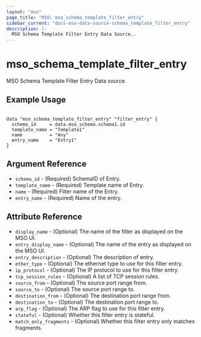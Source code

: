 ```yaml
---
layout: "mso"
page_title: "MSO: mso_schema_template_filter_entry"
sidebar_current: "docs-mso-data-source-schema_template_filter_entry"
description: |-
  MSO Schema Template Filter Entry Data Source..
---
```


# mso_schema_template_filter_entry #

MSO Schema Template Filter Entry Data source.

## Example Usage ##

```hcl

data "mso_schema_template_filter_entry" "filter_entry" {
  schema_id     = data.mso_schema.schema1.id
  template_name = "Template1"
  name          = "Any"
  entry_name    = "Entry1"
}

```

## Argument Reference ##

* `schema_id` - (Required) SchemaID of Entry.
* `template_name` - (Required) Template name of Entry.
* `name` - (Required) Filter name of the Entry.
* `entry_name` - (Required) Name of the entry.



## Attribute Reference ##
* `display_name` - (Optional) The name of the filter as displayed on the MSO UI.
* `entry_display_name` - (Optional) The name of the entry as displayed on the MSO UI.
* `entry_description` - (Optional) The description of entry.
* `ether_type` - (Optional) The ethernet type to use for this filter entry.
* `ip_protocol` - (Optional) The IP protocol to use for this filter entry.
* `tcp_session_rules` - (Optional) A list of TCP session rules.
* `source_from` - (Optional) The source port range from.
* `source_to` - (Optional) The source port range to.
* `destination_from` - (Optional) The destination port range from.
* `destination_to` - (Optional) The destination port range to.
* `arp_flag` - (Optional) The ARP flag to use for this filter entry.
* `stateful` - (Optional) Whether this filter entry is stateful.
* `match_only_fragments` - (Optional) Whether this filter entry only matches fragments.

